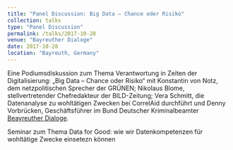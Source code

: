 ```yaml
---
title: "Panel Discussion: Big Data – Chance oder Risiko"
collection: talks
type: "Panel Discussion"
permalink: /talks/2017-10-28
venue: "Bayreuther Dialoge"
date: 2017-10-28
location: "Bayreuth, Germany"
---
```


Eine Podiumsdiskussion zum Thema Verantwortung in Zeiten der Digitalisierung: „Big Data – Chance oder Risiko“ mit Konstantin von Notz, dem netzpolitischen Sprecher der GRÜNEN; Nikolaus Blome, stellvertretender Chefredakteur der BILD-Zeitung; Vera Schmitt, die Datenanalyse zu wohltätigen Zwecken bei CorrelAid durchführt und Denny Vorbrücken, Geschäftsführer im Bund Deutscher Kriminalbeamter [Beayreuther Dialoge](https://tu-dresden.de/bu/wirtschaft/ressourcen/dateien/studium/news/Bayreuther-Dialoge-2017.pdf?lang=de). 

Seminar zum Thema Data for Good: wie wir Datenkompetenzen für wohltätige Zwecke einsetezn können
